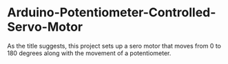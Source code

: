# Arduino-Potentiometer-Controlled-Servo-Motor

As the title suggests, this project sets up a sero motor that moves from 0 to 180 degrees along with the movement of a potentiometer.
